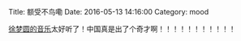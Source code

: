 Title: 额受不鸟嘞
Date: 2016-05-13 14:16:00
Category: mood

[徐梦圆的音乐](http://music.163.com/#/user/home?id=91075512)太好听了！中国真是出了个奇才啊！！！！！！！！！！！
